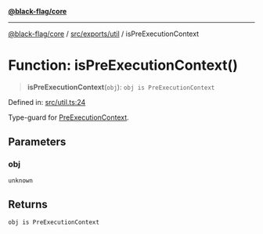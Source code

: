 [**@black-flag/core**](../../../../README.md)

***

[@black-flag/core](../../../../README.md) / [src/exports/util](../README.md) / isPreExecutionContext

# Function: isPreExecutionContext()

> **isPreExecutionContext**(`obj`): `obj is PreExecutionContext`

Defined in: [src/util.ts:24](https://github.com/Xunnamius/black-flag/blob/40d21584fb01de3f46f2fedf60011594304c55d4/src/util.ts#L24)

Type-guard for [PreExecutionContext](../type-aliases/PreExecutionContext.md).

## Parameters

### obj

`unknown`

## Returns

`obj is PreExecutionContext`

